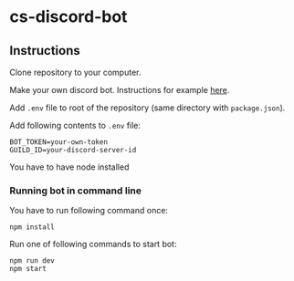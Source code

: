 # cs-discord-bot

## Instructions
Clone repository to your computer.

Make your own discord bot. Instructions for example [here](https://discordjs.guide/preparations/setting-up-a-bot-application.html#creating-your-bot).

Add `.env` file to root of the repository (same directory with `package.json`).

Add following contents to `.env` file:
```
BOT_TOKEN=your-own-token
GUILD_ID=your-discord-server-id
```

You have to have node installed


### Running bot in command line
You have to run following command once:
```
npm install
```

Run one of following commands to start bot:
```
npm run dev
npm start
```
